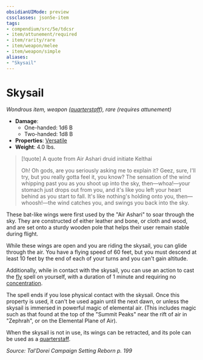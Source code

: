 ```yaml
---
obsidianUIMode: preview
cssclasses: json5e-item
tags:
- compendium/src/5e/tdcsr
- item/attunement/required
- item/rarity/rare
- item/weapon/melee
- item/weapon/simple
aliases: 
- "Skysail"
---
```

# Skysail
*Wondrous item, weapon ([quarterstaff](Mechanics/items/quarterstaff.md)), rare (requires attunement)*  

- **Damage**:
  - One-handed: 1d6 B
  - Two-handed: 1d8 B
- **Properties**: [Versatile](Mechanics/Rules/item-properties.md#Versatile)
- **Weight**: 4.0 lbs.

> [!quote] A quote from Air Ashari druid initiate Kelthai  
> 
> Oh! Oh gods, are you seriously asking me to explain it? Geez, sure, I'll try, but you really gotta feel it, you know? The sensation of the wind whipping past you as you shoot up into the sky, then—whoa!—your stomach just drops out from you, and it's like you left your heart behind as you start to fall. It's like nothing's holding onto you, then—whoosh!—the wind catches you, and swings you back into the sky.

These bat-like wings were first used by the "Air Ashari" to soar through the sky. They are constructed of either leather and bone, or cloth and wood, and are set onto a sturdy wooden pole that helps their user remain stable during flight.

While these wings are open and you are riding the skysail, you can glide through the air. You have a flying speed of 60 feet, but you must descend at least 10 feet by the end of each of your turns and you can't gain altitude.

Additionally, while in contact with the skysail, you can use an action to cast the [fly](Mechanics/spells/fly.md) spell on yourself, with a duration of 1 minute and requiring no [concentration](Mechanics/Rules/conditions.md#Concentration).

The spell ends if you lose physical contact with the skysail. Once this property is used, it can't be used again until the next dawn, or unless the skysail is immersed in powerful magic of elemental air. (This includes magic such as that found at the top of the "Summit Peaks" near the rift of air in "Zephrah", or on the Elemental Plane of Air).

When the skysail is not in use, its wings can be retracted, and its pole can be used as a [quarterstaff](Mechanics/items/quarterstaff.md).

*Source: Tal'Dorei Campaign Setting Reborn p. 199*